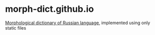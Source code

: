 # morph-dict.github.io
[Morphological dictionary of Russian language](http://morph-dict.github.io), implemented using only static files
